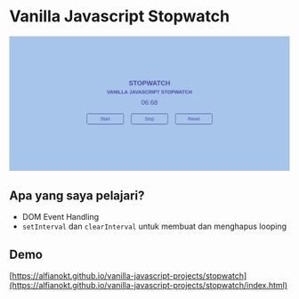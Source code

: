 # Vanilla Javascript Stopwatch

![Screenshoot](./screenshoot.png)

## Apa yang saya pelajari?

- DOM Event Handling
- `setInterval` dan `clearInterval` untuk membuat dan menghapus looping

## Demo

[https://alfianokt.github.io/vanilla-javascript-projects/stopwatch](https://alfianokt.github.io/vanilla-javascript-projects/stopwatch/index.html)